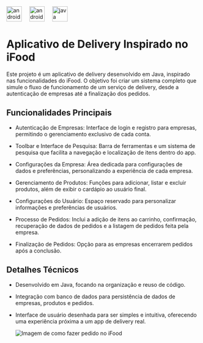 <div align="left">
  <img src="https://cdn.jsdelivr.net/gh/devicons/devicon/icons/android/android-original.svg" height="40" alt="android logo"  />
  <img width="12" />
  <img src="https://cdn.jsdelivr.net/gh/devicons/devicon/icons/androidstudio/androidstudio-original.svg" height="40" alt="androidstudio logo"  />
  <img width="12" />
  <img src="https://cdn.jsdelivr.net/gh/devicons/devicon/icons/java/java-original.svg" height="40" alt="java logo"  />
</div>


# Aplicativo de Delivery Inspirado no iFood

Este projeto é um aplicativo de delivery desenvolvido em Java, inspirado nas funcionalidades do iFood. O objetivo foi criar um sistema completo que simule o fluxo de funcionamento de um serviço de delivery, desde a autenticação de empresas até a finalização dos pedidos.

Funcionalidades Principais
--

* Autenticação de Empresas: Interface de login e registro para empresas, permitindo o gerenciamento exclusivo de cada conta.

* Toolbar e Interface de Pesquisa: Barra de ferramentas e um sistema de pesquisa que facilita a navegação e localização de itens dentro do app.

* Configurações da Empresa: Área dedicada para configurações de dados e preferências, personalizando a experiência de cada empresa.

* Gerenciamento de Produtos: Funções para adicionar, listar e excluir produtos, além de exibir o cardápio ao usuário final.

* Configurações do Usuário: Espaço reservado para personalizar informações e preferências de usuários.

* Processo de Pedidos: Inclui a adição de itens ao carrinho, confirmação, recuperação de dados de pedidos e a listagem de pedidos feita pela empresa.

* Finalização de Pedidos: Opção para as empresas encerrarem pedidos após a conclusão.

Detalhes Técnicos
---

* Desenvolvido em Java, focando na organização e reuso de código.

* Integração com banco de dados para persistência de dados de empresas, produtos e pedidos.

* Interface de usuário desenhada para ser simples e intuitiva, oferecendo uma experiência próxima a um app de delivery real.

  <img src="https://s.zst.com.br/cms-assets/2021/09/como-fazer-pedido-no-ifood-1.jpg" alt="Imagem de como fazer pedido no iFood">
